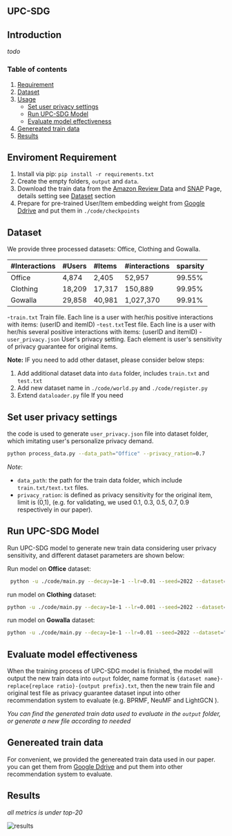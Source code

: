 
## UPC-SDG

## Introduction
*todo*

### Table of contents
1. [Requirement](#enviroment-requirement)
2. [Dataset](#Dataset)
3. [Usage](#usage)
   - [Set user privacy settings](#Set-user-privacy-settings)
   - [Run UPC-SDG Model](#run-UPC-SDG-model)
   - [Evaluate model effectiveness](#evaluate-model-effectiveness)
4. [Genereated train data]()
5. [Results](#Results)

## Enviroment Requirement

1. Install via pip: `pip install -r requirements.txt`
2. Create the empty folders, `output` and `data`.
3. Download the train data from the [Amazon Review Data](http://jmcauley.ucsd.edu/data/amazon/links.html) 
and [SNAP](https://snap.stanford.edu/data/loc-gowalla.html) Page, details setting see [Dataset](#dataset) section 
4. Prepare for pre-trained User/Item embedding weight from [Google Ddrive](https://drive.google.com/drive/folders/14bI4GXyK2VZIROn3BGSHljrFWdqud3WU?usp=sharing) and put them in `./code/checkpoints`

## Dataset

We provide three processed datasets: Office, Clothing and Gowalla.


|#Interactions|#Users|#Items|#interactions|sparsity|
|:-|:-|:-|:-|:-|
|Office|4,874|2,405|52,957| 99.55%|
|Clothing|18,209| 17,317| 150,889| 99.95%|
|Gowalla| 29,858| 40,981| 1,027,370| 99.91%|



-`train.txt` Train file. Each line is a user with her/his positive interactions with items: (userID and itemID)
-`test.txt`Test file. Each line is a user with her/his several positive interactions with items: (userID and itemID)
-`user_privacy.json` User's privacy setting. Each element is user's sensitivity of privacy guarantee for original items.


**Note:**
IF you need to add other dataset, please consider below steps:
1. Add additional dataset data into `data` folder, includes `train.txt` and `test.txt`
2. Add new dataset name in `./code/world.py` and `./code/register.py`
3. Extend `dataloader.py` file If you need

## Set user privacy settings

the code is used to generate `user_privacy.json` file into dataset folder, which imitating user's personalize privacy demand.

```bash 
python process_data.py --data_path="Office" --privacy_ration=0.7
```

*Note*:
- `data_path`: the path for the train data folder, which include `train.txt/text.txt` files.
- `privacy_ration`: is defined as privacy sensitivity for the original item, limit is (0,1), (e.g. for validating, we used 0.1, 0.3, 0.5, 0.7, 0.9 respectively in our paper).

## Run UPC-SDG Model

Run UPC-SDG model to generate new train data considering user privacy sensitivity, 
and different dataset parameters are shown below:


Run model on **Office** dataset:

```bash 
 python -u ./code/main.py --decay=1e-1 --lr=0.01 --seed=2022 --dataset="Office" --topks="[20]" --recdim=64 --bpr_batch=2048 --load=1 --replace_ratio=0.2 --privacy_ratio=0.1 --bpr_loss_d=1 --similarity_loss_d=3
```

run model on **Clothing** dataset:

```bash 
python -u ./code/main.py --decay=1e-1 --lr=0.001 --seed=2022 --dataset="Clothing" --topks="[20]" --recdim=64 --bpr_batch=2048 --load=1 --replace_ratio=0.2 --privacy_ratio=0.1 --bpr_loss_d=1 --similarity_loss_d=3
```

run model on **Gowalla** dataset:

```bash 
python -u ./code/main.py --decay=1e-1 --lr=0.01 --seed=2022 --dataset="gowalla" --topks="[20]" --recdim=64 --bpr_batch=2048 --load=1 --replace_ratio=0.2 --privacy_ratio=0.1 --bpr_loss_d=1 --similarity_loss_d=3
```


## Evaluate model effectiveness

When the training process of UPC-SDG model is finished, the model will output the new train data into `output` folder, name format is `{dataset name}-replace{replace ratio}-{output prefix}.txt`, then the new train file and original test file as privacy guarantee dataset input into other recommendation system 
to evaluate (e.g. BPRMF, NeuMF and LightGCN ).

*You can find the generated train data used to evaluate in the `output` folder, or generate a new file according to needed*

## Genereated train data

For convenient, we provided the genereated train data used in our paper. you can get them from [Google Ddrive](https://drive.google.com/drive/folders/1Z6-Ux4Cot_LLCeHuG2Blme7y-59O4P-m?usp=sharing) and put them into other recommendation system to evaluate.


## Results
*all metrics is under top-20*

![results](https://s1.ax1x.com/2022/06/10/X6BxyT.png)